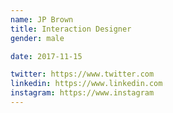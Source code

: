 ```yaml
---
name: JP Brown
title: Interaction Designer
gender: male

date: 2017-11-15

twitter: https://www.twitter.com
linkedin: https://www.linkedin.com
instagram: https://www.instagram
---
```

